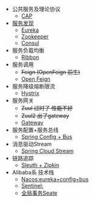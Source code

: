 - 公共服务及理论协议
    - [CAP](microservice-cap.md)
- [服务发现](service-discovery.md)
    - [Eureka](service-discovery-eureka.md)
    - [Zookeeper](service-discovery-zookeeper.md)
    - [Consul](service-discovery-consul.md)
- 服务负载均衡 
    - [Ribbon](ribbon.md)
- 服务调用 
    - ~~Feign (OpenFeign 前生)~~ 
    - [Open Feign ](open-feign.md)
- 服务降级熔断限流 
    - [Hystrix ](hystrix.md)
- 服务网关 
    - ~~Zuul 过时了 性能不好~~ 
    - ~~Zuul2 出了gateway~~
    - [Gateway ](gateway.md)
- 服务配置+服务总线
    - [Spring Config + Bus](spring-config.md) 
- 消息驱动Stream 
    - [Spring Cloud Stream ](spring-cloud-stream.md)
- 链路追踪 
    - [Sleuth + Zipkin ](sleuth.md)
- Alibaba系 技术栈 
  - [Nacos:eureka+config+bus](spring-cloud-alibaba-nacos.md)
  - [Sentinel:](spring-cloud-alibaba-sentinel.md)
  - [全局事务Seate](spring-cloud-alibaba-seate.md)




